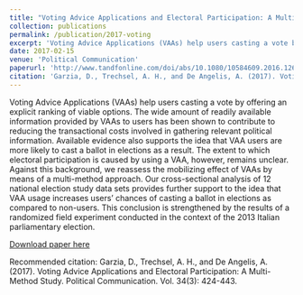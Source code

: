 ```yaml
---
title: "Voting Advice Applications and Electoral Participation: A Multi-Method Study"
collection: publications
permalink: /publication/2017-voting
excerpt: 'Voting Advice Applications (VAAs) help users casting a vote by offering an explicit ranking of viable options. The wide amount of readily available information provided by VAAs to users has been shown to contribute to reducing the transactional costs involved in gathering relevant political information. Available evidence also supports the idea that VAA users are more likely to cast a ballot in elections as a result. The extent to which electoral participation is caused by using a VAA, however, remains unclear. Against this background, we reassess the mobilizing effect of VAAs by means of a multi-method approach. Our cross-sectional analysis of 12 national election study data sets provides further support to the idea that VAA usage increases users’ chances of casting a ballot in elections as compared to non-users. This conclusion is strengthened by the results of a randomized field experiment conducted in the context of the 2013 Italian parliamentary election.'
date: 2017-02-15
venue: 'Political Communication'
paperurl: 'http://www.tandfonline.com/doi/abs/10.1080/10584609.2016.1267053?journalCode=upcp20'
citation: 'Garzia, D., Trechsel, A. H., and De Angelis, A. (2017). Voting Advice Applications and Electoral Participation: A Multi-Method Study. Political Communication. Vol. 34(3): 424-443.'
---
```


Voting Advice Applications (VAAs) help users casting a vote by offering an explicit ranking of viable options. The wide amount of readily available information provided by VAAs to users has been shown to contribute to reducing the transactional costs involved in gathering relevant political information. Available evidence also supports the idea that VAA users are more likely to cast a ballot in elections as a result. The extent to which electoral participation is caused by using a VAA, however, remains unclear. Against this background, we reassess the mobilizing effect of VAAs by means of a multi-method approach. Our cross-sectional analysis of 12 national election study data sets provides further support to the idea that VAA usage increases users’ chances of casting a ballot in elections as compared to non-users. This conclusion is strengthened by the results of a randomized field experiment conducted in the context of the 2013 Italian parliamentary election.

[Download paper
here](http://www.tandfonline.com/doi/abs/10.1080/10584609.2016.1267053?journalCode=upcp20)

Recommended citation: Garzia, D., Trechsel, A. H., and De Angelis, A. (2017). Voting Advice Applications and Electoral Participation: A Multi-Method Study. Political Communication. Vol. 34(3): 424-443.
